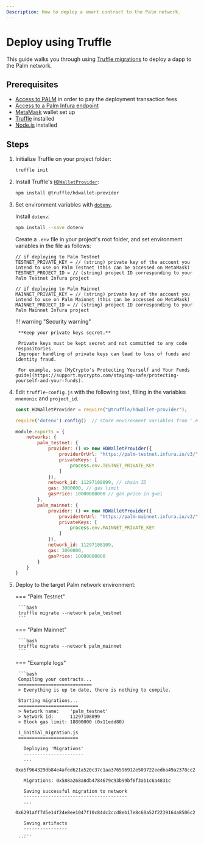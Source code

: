 ```yaml
---
Description: How to deploy a smart contract to the Palm network.
---
```


# Deploy using Truffle

This guide walks you through using [Truffle migrations](https://www.trufflesuite.com/docs/truffle/getting-started/running-migrations)
to deploy a dapp to the Palm network.

## Prerequisites

- [Access to PALM](../Get-Started/Tokens.md) in order to pay the deployment transaction fees
- [Access to a Palm Infura endpoint](../Get-Started/Connect/Overview.md)
- [MetaMask](https://metamask.io/) wallet set up
- [Truffle](https://www.trufflesuite.com/docs/truffle/getting-started/installation) installed
- [Node.js](https://nodejs.org/en/download/) installed

## Steps

1. Initialize Truffle on your project folder:

    ```bash
    truffle init
    ```

2. Install Truffle's [`HDWalletProvider`](https://github.com/trufflesuite/truffle/tree/develop/packages/hdwallet-provider):

    ```bash
    npm install @truffle/hdwallet-provider
    ```

4. Set environment variables with [`dotenv`](https://www.npmjs.com/package/dotenv).

    Install `dotenv`:

    ```bash
    npm install --save dotenv
    ```

    Create a `.env` file in your project's root folder, and set environment variables in the file as follows:

    ```text
    // if deploying to Palm Testnet
    TESTNET_PRIVATE_KEY = // (string) private key of the account you intend to use on Palm Testnet (this can be accessed on MetaMask)
    TESTNET_PROJECT_ID = // (string) project ID corresponding to your Palm Testnet Infura project

    // if deploying to Palm Mainnet
    MAINNET_PRIVATE_KEY = // (string) private key of the account you intend to use on Palm Mainnet (this can be accessed on MetaMask)
    MAINNET_PROJECT_ID = // (string) project ID corresponding to your Palm Mainnet Infura project
    ```

    !!! warning "Security warning"

        **Keep your private keys secret.**

        Private keys must be kept secret and not committed to any code respositories.
        Improper handling of private keys can lead to loss of funds and identity fraud.

        For example, see [MyCrypto's Protecting Yourself and Your Funds guide](https://support.mycrypto.com/staying-safe/protecting-yourself-and-your-funds).

3. Edit `truffle-config.js` with the following text, filling in the variables `mnemonic` and `project_id`.

    ```js
    const HDWalletProvider = require("@truffle/hdwallet-provider");

    require('dotenv').config()  // store environment variables from '.env' to process.env

    module.exports = {
        networks: {
            palm_testnet: {
                provider: () => new HDWalletProvider({
                    providerOrUrl: "https://palm-testnet.infura.io/v3/" + process.env.TESTNET_PROJECT_ID,
                    privateKeys: [
                        process.env.TESTNET_PRIVATE_KEY
                    ]
                }),
                network_id: 11297108099, // chain ID
                gas: 3000000, // gas limit
                gasPrice: 10000000000 // gas price in gwei
            },
            palm_mainnet: {
                provider: () => new HDWalletProvider({
                    providerOrUrl: "https://palm-mainnet.infura.io/v3/" + process.env.MAINNET_PROJECT_ID,
                    privateKeys: [
                        process.env.MAINNET_PRIVATE_KEY
                    ]
                }),
                network_id: 11297108109,
                gas: 3000000,
                gasPrice: 10000000000
            }
        }
    }
    ```

4. Deploy to the target Palm network environment:

    === "Palm Testnet"

        ```bash
        truffle migrate --network palm_testnet
        ```

    === "Palm Mainnet"

        ```bash
        truffle migrate --network palm_mainnet
        ```

    === "Example logs"

        ```bash
        Compiling your contracts...
        ===========================
        > Everything is up to date, there is nothing to compile.

        Starting migrations...
        ======================
        > Network name:    'palm_testnet'
        > Network id:      11297108099
        > Block gas limit: 18800000 (0x11edd80)

        1_initial_migration.js
        ======================

          Deploying 'Migrations'
          ----------------------
          ...
          0xa5f964329db84e4afed621a520c37c1aa376596912e509722eedba49a2378cc2

          Migrations: 0x588a268a8db4784679c93b99bf6f3ab1c6a4831c

          Saving successful migration to network
          --------------------------------------
          ...
          0x6291aff7d5e14f24e8ee1047f10c84dc2ccd8eb17e8c60a52f2239164a8506c2

          Saving artifacts
          ----------------
          ...
        ```
